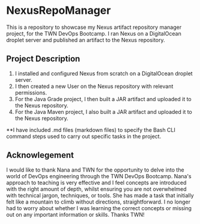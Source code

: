 # NexusRepoManager
This is a repository to showcase my Nexus artifact repository manager project, for the TWN DevOps Bootcamp. I ran Nexus on a DigitalOcean droplet server and published an artifact to the Nexus repository.

## Project Description

1. I installed and configured Nexus from scratch on a DigitalOcean droplet server.
2. I then created a new User on the Nexus repository with relevant permissions.
3. For the Java Grade project, I then built a JAR artifact and uploaded it to the Nexus repository.
4. For the Java Maven project, I also built a JAR artifact and uploaded it to the Nexus repository.

**I have included .md files (markdown files) to specify the Bash CLI command steps used to carry out specific tasks in the project.

## Acknowlegement
I would like to thank Nana and TWN for the opportunity to delve into the world of DevOps engineering through the TWN DevOps Bootcamp. Nana's approach to teaching is very effective and I feel concepts are introduced with the right amount of depth, whilst ensuring you are not overwhelmed with technical jargon, techniques, or tools. She has made a task that initially felt like a mountain to climb without directions, straightforward. I no longer had to worry about whether I was learning the correct concepts or missing out on any important information or skills. Thanks TWN!
